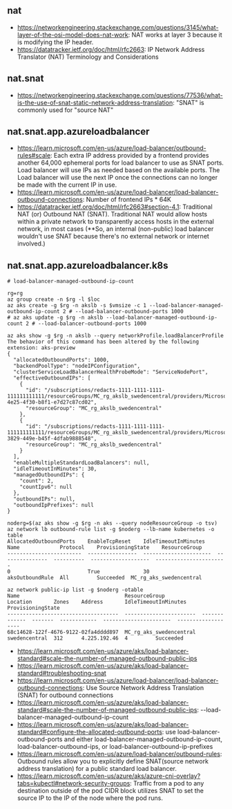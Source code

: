 ## nat

- https://networkengineering.stackexchange.com/questions/3145/what-layer-of-the-osi-model-does-nat-work: NAT works at layer 3 because it is modifying the IP header.
- https://datatracker.ietf.org/doc/html/rfc2663: IP Network Address Translator (NAT) Terminology and Considerations

## nat.snat

- https://networkengineering.stackexchange.com/questions/77536/what-is-the-use-of-snat-static-network-address-translation: "SNAT" is commonly used for "source NAT"


## nat.snat.app.azureloadbalancer

- https://learn.microsoft.com/en-us/azure/load-balancer/outbound-rules#scale: Each extra IP address provided by a frontend provides another 64,000 ephemeral ports for load balancer to use as SNAT ports. Load balancer will use IPs as needed based on the available ports. The Load balancer will use the next IP once the connections can no longer be made with the current IP in use.
- https://learn.microsoft.com/en-us/azure/load-balancer/load-balancer-outbound-connections: Number of frontend IPs * 64K
- https://datatracker.ietf.org/doc/html/rfc2663#section-4.1: Traditional NAT (or) Outbound NAT (SNAT). Traditional NAT would allow hosts within a private network to transparently access hosts in the external network, in most cases (**So, an internal (non-public) load balancer wouldn't use SNAT because there's no external network or internet involved.)

## nat.snat.app.azureloadbalancer.k8s

```
# load-balancer-managed-outbound-ip-count

rg=rg
az group create -n $rg -l $loc
az aks create -g $rg -n akslb -s $vmsize -c 1 --load-balancer-managed-outbound-ip-count 2 # --load-balancer-outbound-ports 1000
# az aks update -g $rg -n akslb --load-balancer-managed-outbound-ip-count 2 # --load-balancer-outbound-ports 1000

az aks show -g $rg -n akslb --query networkProfile.loadBalancerProfile
The behavior of this command has been altered by the following extension: aks-preview
{
  "allocatedOutboundPorts": 1000,
  "backendPoolType": "nodeIPConfiguration",
  "clusterServiceLoadBalancerHealthProbeMode": "ServiceNodePort",
  "effectiveOutboundIPs": [
    {
      "id": "/subscriptions/redacts-1111-1111-1111-111111111111/resourceGroups/MC_rg_akslb_swedencentral/providers/Microsoft.Network/publicIPAddresses/5ba3fda8-4e25-4f30-b8f1-e7d27c87cd02",
      "resourceGroup": "MC_rg_akslb_swedencentral"
    },
    {
      "id": "/subscriptions/redacts-1111-1111-1111-111111111111/resourceGroups/MC_rg_akslb_swedencentral/providers/Microsoft.Network/publicIPAddresses/3380a3bc-3829-449e-b45f-4dfab9888548",
      "resourceGroup": "MC_rg_akslb_swedencentral"
    }
  ],
  "enableMultipleStandardLoadBalancers": null,
  "idleTimeoutInMinutes": 30,
  "managedOutboundIPs": {
    "count": 2,
    "countIpv6": null
  },
  "outboundIPs": null,
  "outboundIpPrefixes": null
}

noderg=$(az aks show -g $rg -n aks --query nodeResourceGroup -o tsv)  
az network lb outbound-rule list -g $noderg --lb-name kubernetes -o table
AllocatedOutboundPorts    EnableTcpReset    IdleTimeoutInMinutes    Name             Protocol    ProvisioningState    ResourceGroup
------------------------  ----------------  ----------------------  ---------------  ----------  -------------------  -----------------------
0                         True              30                      aksOutboundRule  All         Succeeded  MC_rg_aks_swedencentral

az network public-ip list -g $noderg -otable
Name                                  ResourceGroup            Location       Zones    Address       IdleTimeoutInMinutes    ProvisioningState
------------------------------------  -----------------------  -------------  -------  ------------  ----------------------  -------------------
68c14628-122f-4676-9122-02fa4dddd897  MC_rg_aks_swedencentral  swedencentral  312      4.225.192.46  4         Succeeded
```

- https://learn.microsoft.com/en-us/azure/aks/load-balancer-standard#scale-the-number-of-managed-outbound-public-ips
- https://learn.microsoft.com/en-us/azure/aks/load-balancer-standard#troubleshooting-snat
- https://learn.microsoft.com/en-us/azure/load-balancer/load-balancer-outbound-connections: Use Source Network Address Translation (SNAT) for outbound connections
- https://learn.microsoft.com/en-us/azure/aks/load-balancer-standard#scale-the-number-of-managed-outbound-public-ips: --load-balancer-managed-outbound-ip-count
- https://learn.microsoft.com/en-us/azure/aks/load-balancer-standard#configure-the-allocated-outbound-ports:  use load-balancer-outbound-ports and either load-balancer-managed-outbound-ip-count, load-balancer-outbound-ips, or load-balancer-outbound-ip-prefixes
- https://learn.microsoft.com/en-us/azure/load-balancer/outbound-rules: Outbound rules allow you to explicitly define SNAT(source network address translation) for a public standard load balancer.
- https://learn.microsoft.com/en-us/azure/aks/azure-cni-overlay?tabs=kubectl#network-security-groups: Traffic from a pod to any destination outside of the pod CIDR block utilizes SNAT to set the source IP to the IP of the node where the pod runs.
